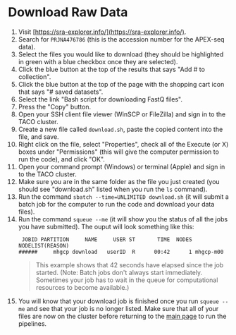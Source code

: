 # Download Raw Data


1. Visit [https://sra-explorer.info/](https://sra-explorer.info/).
2. Search for `PRJNA476786` (this is the accession number for the APEX-seq data).
3. Select the files you would like to download (they should be highlighted in green with a blue 
   checkbox once they are selected).
4. Click the blue button at the top of the results that says "Add # to collection".
5. Click the blue button at the top of the page with the shopping cart icon that says "# saved datasets".
6. Select the link "Bash script for downloading FastQ files".
7. Press the "Copy" button.
8. Open your SSH client file viewer (WinSCP or FileZilla) and sign in to the TACO cluster.
9. Create a new file called `download.sh`, paste the copied content into the file, and save.
10. Right click on the file, select "Properties", check all of the Execute (or X) boxes under "Permissions" 
    (this will give the computer permission to run the code), and click "OK".
11. Open your command prompt (Windows) or terminal (Apple) and sign in to the TACO cluster.
12. Make sure you are in the same folder as the file you just created (you should see 
    "download.sh" listed when you run the `ls` command).
13. Run the command `sbatch --time=UNLIMITED download.sh` (it will submit a batch job for the 
    computer to run the code and download your data files).
14. Run the command `squeue --me` (it will show you the status of all the jobs you have submitted).
    The ouput will look something like this:
    ```
     JOBID PARTITION     NAME     USER ST       TIME  NODES NODELIST(REASON)
    ######     mhgcp download   userID  R      00:42      1 mhgcp-m00
    ```
    > This example shows that 42 seconds have elapsed since the job started. (Note: Batch jobs don't always start 
    > immediately. Sometimes your job has to wait in the queue for computational resources to become available.)
15. You will know that your download job is finished once you run `squeue --me` and see that your job is no 
    longer listed. Make sure that all of your files are now on the cluster before returning to the 
    [main page](https://fazallabbcm.github.io/FazalLabPipelines/QuickStart) to run the pipelines.
     

